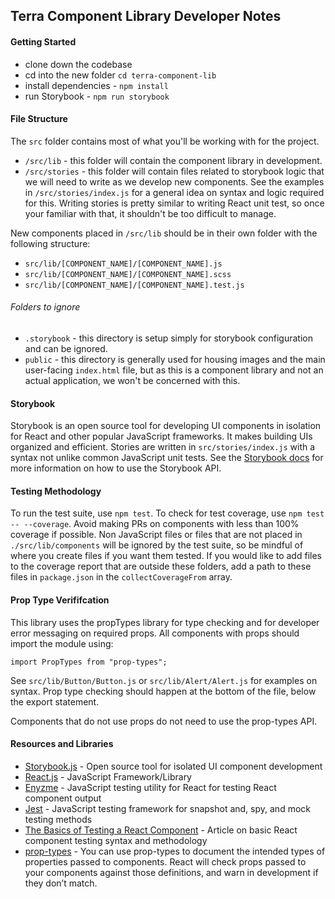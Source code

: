 ## Terra Component Library Developer Notes

#### Getting Started

- clone down the codebase
- cd into the new folder `cd terra-component-lib`
- install dependencies - `npm install`
- run Storybook - `npm run storybook`

#### File Structure

The `src` folder contains most of what you'll be working with for the project.

- `/src/lib` - this folder will contain the component library in development.
- `/src/stories` - this folder will contain files related to storybook logic that we will need to write as we develop new components. See the examples in `/src/stories/index.js` for a general idea on syntax and logic required for this. Writing stories is pretty similar to writing React unit test, so once your familiar with that, it shouldn't be too difficult to manage.

New components placed in `/src/lib` should be in their own folder with the following structure:

- `src/lib/[COMPONENT_NAME]/[COMPONENT_NAME].js`
- `src/lib/[COMPONENT_NAME]/[COMPONENT_NAME].scss`
- `src/lib/[COMPONENT_NAME]/[COMPONENT_NAME].test.js`

###### Folders to ignore

- `.storybook` - this directory is setup simply for storybook configuration and can be ignored.
- `public` - this directory is generally used for housing images and the main user-facing `index.html` file, but as this is a component library and not an actual application, we won't be concerned with this.

#### Storybook

Storybook is an open source tool for developing UI components in isolation for React and other popular JavaScript frameworks. It makes building UIs organized and efficient. Stories are written in `src/stories/index.js` with a syntax not unlike common JavaScript unit tests. See the [Storybook docs](https://storybook.js.org/docs/basics/introduction/) for more information on how to use the Storybook API.

#### Testing Methodology

To run the test suite, use `npm test`. To check for test coverage, use `npm test -- --coverage`. Avoid making PRs on components with less than 100% coverage if possible. Non JavaScript files or files that are not placed in `./src/lib/components` will be ignored by the test suite, so be mindful of where you create files if you want them tested. If you would like to add files to the coverage report that are outside these folders, add a path to these files in `package.json` in the `collectCoverageFrom` array.

#### Prop Type Verififcation

This library uses the propTypes library for type checking and for developer error messaging on required props. All components with props should import the module using:

`import PropTypes from "prop-types";`

See `src/lib/Button/Button.js` or `src/lib/Alert/Alert.js` for examples on syntax. Prop type checking should happen at the bottom of the file, below the export statement.

Components that do not use props do not need to use the prop-types API.

#### Resources and Libraries

- [Storybook.js](https://storybook.js.org/) - Open source tool for isolated UI component development
- [React.js](https://reactjs.org/) - JavaScript Framework/Library
- [Enyzme](https://airbnb.io/enzyme/) - JavaScript testing utility for React for testing React component output
- [Jest](https://jestjs.io/docs/en/getting-started) - JavaScript testing framework for snapshot and, spy, and mock testing methods
- [The Basics of Testing a React Component](https://levelup.gitconnected.com/the-basics-of-testing-a-react-component-2ff635c99044) - Article on basic React component testing syntax and methodology
- [prop-types](https://www.npmjs.com/package/prop-types) - You can use prop-types to document the intended types of properties passed to components. React will check props passed to your components against those definitions, and warn in development if they don’t match.
